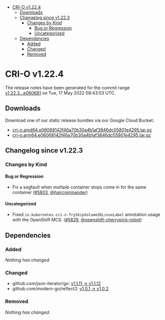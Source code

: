 - [CRI-O v1.22.4](#cri-o-v1224)
  - [Downloads](#downloads)
  - [Changelog since v1.22.3](#changelog-since-v1223)
    - [Changes by Kind](#changes-by-kind)
      - [Bug or Regression](#bug-or-regression)
      - [Uncategorized](#uncategorized)
  - [Dependencies](#dependencies)
    - [Added](#added)
    - [Changed](#changed)
    - [Removed](#removed)

# CRI-O v1.22.4

The release notes have been generated for the commit range
[v1.22.3...e060681](https://github.com/cri-o/cri-o/compare/v1.22.3...e06068142f46a70b30a4b1af3846dc05801e4295) on Tue, 17 May 2022 08:43:53 UTC.

## Downloads

Download one of our static release bundles via our Google Cloud Bucket:

- [cri-o.amd64.e06068142f46a70b30a4b1af3846dc05801e4295.tar.gz](https://storage.googleapis.com/cri-o/artifacts/cri-o.amd64.e06068142f46a70b30a4b1af3846dc05801e4295.tar.gz)
- [cri-o.arm64.e06068142f46a70b30a4b1af3846dc05801e4295.tar.gz](https://storage.googleapis.com/cri-o/artifacts/cri-o.arm64.e06068142f46a70b30a4b1af3846dc05801e4295.tar.gz)

## Changelog since v1.22.3

### Changes by Kind

#### Bug or Regression
 - Fix a segfault when multiple container stops come in for the same container ([#5803](https://github.com/cri-o/cri-o/pull/5803), [@haircommander](https://github.com/haircommander))

#### Uncategorized
 - Fixed `io.kubernetes.cri-o.TrySkipVolumeSELinuxLabel` annotation usage with the OpenShift MCS. ([#5829](https://github.com/cri-o/cri-o/pull/5829), [@openshift-cherrypick-robot](https://github.com/openshift-cherrypick-robot))

## Dependencies

### Added
_Nothing has changed._

### Changed
- github.com/json-iterator/go: [v1.1.11 → v1.1.12](https://github.com/json-iterator/go/compare/v1.1.11...v1.1.12)
- github.com/modern-go/reflect2: [v1.0.1 → v1.0.2](https://github.com/modern-go/reflect2/compare/v1.0.1...v1.0.2)

### Removed
_Nothing has changed._
